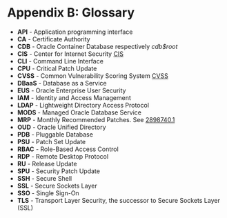 # Appendix B: Glossary

- **API** - Application programming interface
- **CA** - Certificate Authority
- **CDB** - Oracle Container Database respectively *cdb$root*
- **CIS** - Center for Internet Security [CIS](https://www.cisecurity.org/)
- **CLI** - Command Line Interface
- **CPU** - Critical Patch Update
- **CVSS** - Common Vulnerability Scoring System [CVSS](http://www.first.org/cvss)
- **DBaaS** - Database as a Service
- **EUS** - Oracle Enterprise User Security
- **IAM** - Identity and Access Management
- **LDAP** - Lightweight Directory Access Protocol
- **MODS** - Managed Oracle Database Service
- **MRP** - Monthly Recommended Patches. See [2898740.1](https://support.oracle.com/epmos/faces/DocumentDisplay?id=2898740.1)
- **OUD** - Oracle Unified Directory
- **PDB** - Pluggable Database
- **PSU** - Patch Set Update
- **RBAC** - Role-Based Access Control
- **RDP** - Remote Desktop Protocol
- **RU** - Release Update
- **SPU** - Security Patch Update
- **SSH** - Secure Shell
- **SSL** - Secure Sockets Layer
- **SSO** - Single Sign-On
- **TLS** - Transport Layer Security, the successor to Secure Sockets Layer (SSL)
